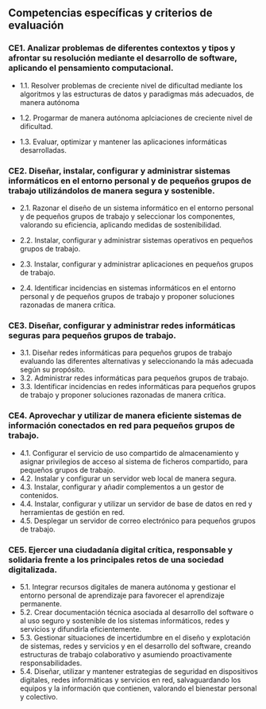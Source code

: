 ## Competencias específicas y criterios de evaluación

### CE1. Analizar problemas de diferentes contextos y tipos y afrontar su resolución mediante el desarrollo de software, aplicando el pensamiento computacional.

* 1.1. Resolver problemas de creciente nivel de dificultad mediante los algoritmos y las estructuras de datos y paradigmas más adecuados, de manera autónoma

* 1.2. Progarmar de manera autónoma aplciaciones de creciente nivel de dificultad.

* 1.3. Evaluar, optimizar y mantener las aplicaciones informáticas desarrolladas.

### CE2. Diseñar, instalar, configurar y administrar sistemas informáticos en el entorno personal y de pequeños grupos de trabajo utilizándolos de manera segura y sostenible.

* 2.1. Razonar el diseño de un sistema informático en el entorno personal y de pequeños grupos de trabajo y seleccionar los componentes, valorando su eficiencia, aplicando medidas de sostenibilidad.

* 2.2. Instalar, configurar y administrar sistemas operativos en pequeños grupos de trabajo.

* 2.3. Instalar, configurar y administrar aplicaciones en pequeños grupos de trabajo.

* 2.4. Identificar incidencias en sistemas informáticos en el entorno personal y de pequeños grupos de trabajo y proponer soluciones razonadas de manera crítica.

### CE3. Diseñar, configurar y administrar redes informáticas seguras para pequeños grupos de trabajo.
* 3.1. Diseñar redes informáticas para pequeños grupos de trabajo evaluando las diferentes alternativas y seleccionando la más adecuada según su propósito.
* 3.2. Administrar redes informáticas para pequeños grupos de trabajo.
* 3.3. Identificar incidencias en redes informáticas para pequeños grupos de trabajo y proponer soluciones razonadas de manera crítica.

### CE4. Aprovechar y utilizar de manera eficiente sistemas de información conectados en red para pequeños grupos de trabajo.
* 4.1. Configurar el servicio de uso compartido de almacenamiento y asignar privilegios de acceso al sistema de ficheros compartido, para pequeños grupos de trabajo.
* 4.2. Instalar y configurar un servidor web local de manera segura.
* 4.3. Instalar, configurar y añadir complementos a un gestor de contenidos.
* 4.4. Instalar, configurar y utilizar un servidor de base de datos en red y herramientas de gestión en red.
* 4.5. Desplegar un servidor de correo electrónico para pequeños grupos de trabajo.

### CE5. Ejercer una ciudadanía digital crítica, responsable y solidaria frente a los principales retos de una sociedad digitalizada.
* 5.1. Integrar recursos digitales de manera autónoma y gestionar el entorno personal de aprendizaje para favorecer el aprendizaje permanente.
* 5.2. Crear documentación técnica asociada al desarrollo del software o al uso seguro y sostenible de los sistemas informáticos, redes y servicios y difundirla eficientemente.
* 5.3. Gestionar situaciones de incertidumbre en el diseño y explotación de sistemas, redes y servicios y en el desarrollo del software, creando estructuras de trabajo colaborativo y asumiendo proactivamente responsabilidades.
* 5.4. Diseñar, utilizar y mantener estrategias de seguridad en dispositivos digitales, redes informáticas y servicios en red, salvaguardando los equipos y la información que contienen, valorando el bienestar personal y colectivo.
